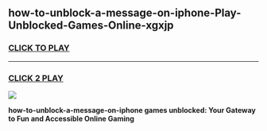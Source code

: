 
## how-to-unblock-a-message-on-iphone-Play-Unblocked-Games-Online-xgxjp
<h3>
<a href="https://premium76.site?title=how-to-unblock-a-message-on-iphone&ref=25A">CLICK TO PLAY</a></h3>
<hr>

<h3>
<a href="https://premium76.site?title=how-to-unblock-a-message-on-iphone&ref=25A">CLICK 2 PLAY</a>
  
</h3>

<a href="https://premium76.site?title=how-to-unblock-a-message-on-iphone&ref=25A"><img src="https://clearcache.store/games.png"></a>


**how-to-unblock-a-message-on-iphone games unblocked: Your Gateway to Fun and Accessible Online Gaming**
